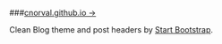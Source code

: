 ###[cnorval.github.io &rarr;](http://cnorval.github.io)

Clean Blog theme and post headers by [Start Bootstrap](http://startbootstrap.com/).
